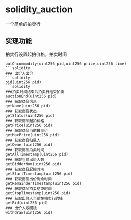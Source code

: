 # solidity_auction
一个简单的拍卖行

## 实现功能
拍卖行设置起拍价格，拍卖时间
```solidity
putOncommodity(uint256 pid,uint256 price,uint256 time)
```solidity
### 出价人出价
```solidity
bid(uint256 pid)
```solidity
###拍卖时间结束后拍卖行结束拍卖
auctionEnd(uint256 pid)
### 获取商品信息
getName(uint256 pid)
### 获取商品状态
getStatus(uint256 pid)
### 获取商品起拍价格
getPrice(uint256 pid)
### 获取商品当前最高价
getMaxPrice(uint256 pid)
### 获取商品归属人
getOwner(uint256 pid)
### 获取商品拍卖时间
getAllTimestamp(uint256 pid)
### 获取当前出价人数
getBidderNum(uint256 pid)
### 获取商品起拍时间
getStartTimestamp(uint256 pid)
### 获取商品出价剩余时间
getRemainderTimestamp(uint256 pid)
### 获取商品拍卖结束时间
getStopTimestamp(uint256 pid)
### 获取出价人当前在拍卖行的钱
getBid(uint256 pid)
### 出价人取回钱
withdraw(uint256 pid)
